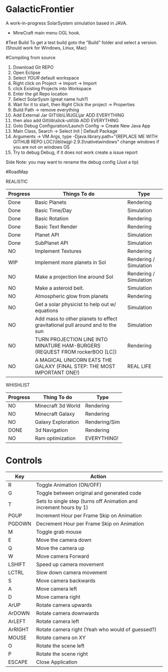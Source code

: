 # GalacticFrontier
A work-in-progress SolarSystem simulation based in JAVA.
+ MineCraft main menu OGL hook.

#Test Build
To get a test build goto the "Build" folder and select a version.
(Should work for Windows, Linux, Mac)

#Compiling from source
1. Download Git REPO
2. Open Eclipse
3. Select *YOUR* default workspace
4. Right click on Project -> Import -> Import 
5. click Existing Projects into Workspace 
6. Enter the git Repo location 
7. Select SolarSysm (great name huh?) 
8. Wait for it to start, then Right Click the project  -> Properties 
9. Build Path -> remove everything
10. Add External Jar GIT\lib\LWJGL\jar ADD EVERYTHING 
11. then also add Git\lib\slick-util\lib ADD EVERYTHING 
12. Goto Debug Configuration/Launch Config -> Create New Java App
13. Main Class, Search -> Select Init | Default Package
14. Arguments -> VM Args, 
    type -Djava.library.path="{REPLACE ME WITH GITHUB REPO LOC}\lib\lwjgl-2.9.3\native\windows"
	change windows if you are not on windows OS
15. Try to debug Debug, if it does not work create a issue report

Side Note: you may want to rename the debug config (Just a tip)


#RoadMap

REALISTIC

Progress      | Things To do                                                                 | Type
------------- | -------------                                                                | -------------
Done          | Basic Planets                                                                | Rendering
Done          | Basic Time/Day                                                               | Simulation
Done          | Basic Rotation                                                               | Rendering
Done          | Basic Text Render                                                            | Rendering
Done          | Planet API                                                                   | Simulation
Done          | SubPlanet API                                                                | Simulation
NO            | Implement Textures                                                           | Rendering
WIP           | Implement more planets in Sol                                                | Rendering / Simulation
NO            | Make a projection line around Sol                                            | Rendering / Simulation
NO            | Make a asteroid belt.                                                        | Simulation
NO            | Atmospheric glow from planets                                                | Rendering
NO            | Get a solar physicist to help out w/ equations                               | Simulation
NO            | Add mass to other planets to effect gravitational pull around and to the sun | Simulation
NO            | TURN PROJECTION LINE INTO MINATURE HAM-BURGERS (REQUEST FROM rockerBOO [LC]) | Rendering
NO            | A MAGICAL UNICORN EATS THE GALAXY (FINAL STEP: THE MOST IMPORTANT ONE!)      | REAL LIFE

WHISHLIST

Progress      | Thing To do        | Type
------------- | -------------      | -------------
NO            | Minecraft 3d World | Rendering
NO            | Minecraft Galaxy   | Rendering
NO            | Galaxy Exploration | Rendering/Sim
DONE          | 3d Navigation      | Rendering
NO            | Ram optimization   | EVERYTHING!


# Controls

Key    | Action
-------|-------
R      | Toggle Animation (ON/OFF)
G      | Toggle between original and generated code
T      | Sets to single step (turns off Animation and increment hours by 1)
PGUP   | Increment Hour per Frame Skip on Animation
PGDOWN | Decrement Hour per Frame Skip on Animation
M      | Toggle grab mouse
E      | Move the camera down
Q      | Move the camera up
W      | Move camera Forward
LSHIFT | Speed up camera movement
LCTRL  | Slow down camera movement
S      | Move camera backwards
A      | Move camera left
D      | Move camera right
ArUP   | Rotate camera upwards
ArDOWN | Rotate camera downwards
ArLEFT | Rotate camera left
ArRIGHT| Rotate camera right (Yeah who would of guessed?)
MOUSE  | Rotate camera on XY
O      | Rotate the scene left
P      | Rotate the scene right
ESCAPE | Close Application